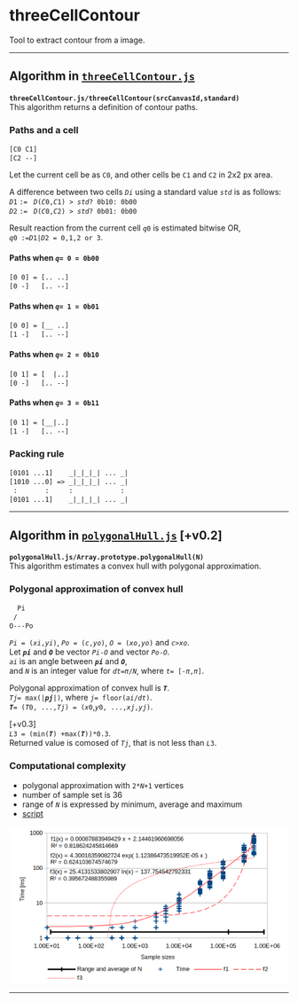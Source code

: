 # threeCellContour
Tool to extract contour from a image.

___
## Algorithm in [`threeCellContour.js`](threeCellContour.js)

**`threeCellContour.js/threeCellContour(srcCanvasId,standard)`**  
This algorithm returns a definition of contour paths.

### Paths and a cell
    [C0 C1]
    [C2 --]
Let the current cell be as `C0`, and other cells be `C1` and `C2` in 2x2 px area.  

A difference between two cells _`Di`_ using a standard value _`std`_ is as follows:  
_`D`_`1` `:= ` _`D`_`(`_`C`_`0,`_`C`_`1) > `_`std`_`? 0b10: 0b00`  
_`D`_`2` `:= ` _`D`_`(`_`C`_`0,`_`C`_`2) > `_`std`_`? 0b01: 0b00`  

Result reaction from the current cell _`q`_`0` is estimated bitwise OR,  
_`q`_`0 :=`_`D`_`1|`_`D`_`2 = 0,1,2 or 3`.  

#### Paths when _`q`_`= 0 = 0b00`
    [0 0] = [.. ..]
    [0 -]   [.. --]
    
#### Paths when _`q`_`= 1 = 0b01`
    [0 0] = [__ ..]
    [1 -]   [.. --]
    
#### Paths when _`q`_`= 2 = 0b10`
    [0 1] = [  |..]
    [0 -]   [.. --]
    
#### Paths when _`q`_`= 3 = 0b11`
    [0 1] = [__|..]
    [1 -]   [.. --]
    
### Packing rule
    [0101 ...1]    _|_|_|_| ... _|
    [1010 ...0] => _|_|_|_| ... _|
     :       :     :            : 
    [0101 ...1]    _|_|_|_| ... _|
    
___
## Algorithm in [`polygonalHull.js`](polygonalHull.js) [+v0.2]

**`polygonalHull.js/Array.prototype.polygonalHull(N)`**  
This algorithm estimates a convex hull with polygonal approximation.

### Polygonal approximation of convex hull
```
  Pi
 /
O---Po
```
_`Pi`_` = (`_`xi`_`,`_`yi`_`)`, _`Po`_` = (`_`c`_`,`_`yo`_`)`, _`O`_` = (`_`xo`_`,`_`yo`_`)` and _`c`_`>`_`xo`_.  
Let _**`pi`**_ and _**`O`**_ be vector _`Pi`_`-`_`O`_ and vector _`Po`_`-`_`O`_.  
_`ai`_ is an angle between _**`pi`**_ and _**`O`**_,  
and _`N`_ is an integer value for _`dt`_`=`_`π`_`/`_`N`_, where _`t`_`= [-`_`π`_`,`_`π`_`]`.

Polygonal approximation of convex hull is _**`T`**_.  
_`Tj`_`= max(|`_**`pj`**_`|)`, where _`j`_`= floor(`_`ai`_`/`_`dt`_`)`.  
_**`T`**_`= (`_`T`_`0, ...,`_`Tj`_`) = (`_`x`_`0`,_`y`_`0, ...,`_`xj`_`,`_`yj`_`)`.  

[+v0.3]  
_`L`_`3 = (min(`_**`T`**_`) +max(`_**`T`**_`))*0.3`.  
Returned value is comosed of _`Tj`_, that is not less than _`L`_`3`.

### Computational complexity
- polygonal approximation with `2*`_`N`_`+1` vertices
- number of sample set is 36
- range of _`N`_ is expressed by minimum, average and maximum
- [script](3CC_wallClockTime_randomN.js)

![wallClockTime_randomN_v03_curves.png](wallClockTime_randomN_v03_curves.png)
___
